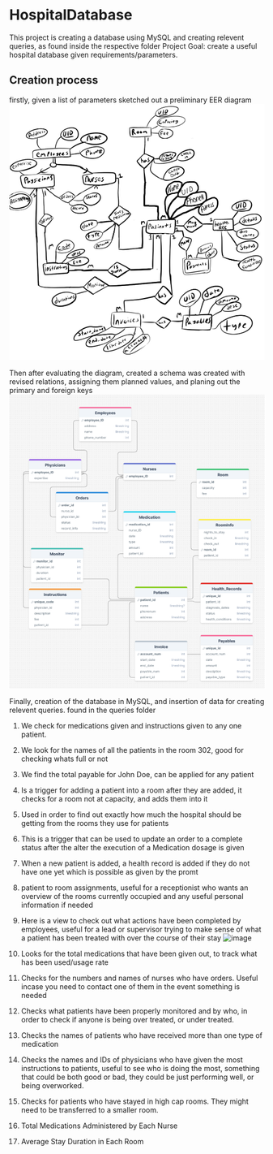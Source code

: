 # HospitalDatabase

This project is creating a database using MySQL and creating relevent queries, as found inside the respective folder
Project Goal: create a useful hospital database given requirements/parameters. 

## Creation process
firstly, given a list of parameters sketched out a preliminary EER diagram
![alt text](https://raw.githubusercontent.com/MarcOlivess/HospitalDatabase/main/Initial-EER-diagram.png)


Then after evaluating the diagram, created a schema was created with revised relations, assigning them planned values, and planing out the primary and foreign keys
![alt text](https://raw.githubusercontent.com/MarcOlivess/HospitalDatabase/main/reviewed-EER-diagram.png)

Finally, creation of the database in MySQL, and insertion of data for creating relevent queries.
found in the queries folder

1.  We check for medications given and instructions given to any one patient. 
2.  We look for the names of all the patients in the room 302, good for checking whats full or not
3.  We find the total payable for John Doe, can be applied for any patient
4.  Is a trigger for adding a patient into a room after they are added, it checks for a room not at capacity, and adds them into it
5.  Used in order to find out exactly how much the hospital should be getting from the
rooms they use for patients
6.  This is a trigger that can be used to update an order to a complete status after the alter the execution of a Medication dosage is given
7.  When a new patient is added, a health record is added if they do not have one yet which is possible as given by the promt 
8. patient to room assignments, useful for a receptionist who wants an overview of the rooms currently
occupied and any useful personal information if needed
9. Here is a view to check out what actions have been completed by employees, useful for a lead or supervisor trying to make sense of what a patient has been treated with over the course of their stay
 ![image](https://github.com/user-attachments/assets/fc36d2a0-aa30-48c5-b4b9-9ced32212996)

11. Looks for the total medications that have been given out, to track what has been used/usage rate
12. Checks for the numbers and names of nurses who have orders. Useful incase you need to contact one of them in the event something is needed
13. Checks what patients have been properly monitored and by who, in order to check if anyone is being over treated, or under treated.
14. Checks the names of patients who have received more than one type of medication
15. Checks the names and IDs of physicians who have given the most instructions to patients, useful to see who is doing the most, something that could be both good or bad, they could be just performing well, or being overworked.
16. Checks for patients who have stayed in high cap rooms. They might need to be transferred to a smaller room.
17. Total Medications Administered by Each Nurse
18. Average Stay Duration in Each Room


